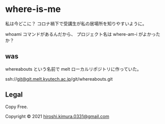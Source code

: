 # where-is-me

私は今どこに？
コロナ禍下で受講生が私の居場所を知りやすいように。

whoami コマンドがあるんだから、
プロジェクト名は where-am-i がよかったか？

## was

whereabouts という名前で melt ローカルリポジトリに作っていた。

ssh://git@git.melt.kyutech.ac.jp/git/whereabouts.git

## Legal

Copy Free.

Copyright © 2021 hiroshi.kimura.0331@gmail.com


